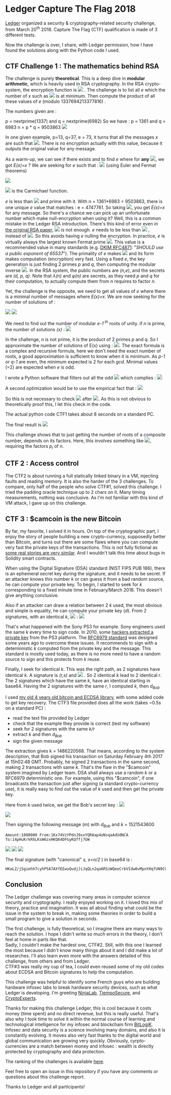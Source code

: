 # Ledger Capture The Flag 2018

[Ledger](https://www.ledger.fr/ctf2018/) organized a security & cryptography-related security challenge, from March 20<sup>th</sup> 2018. Capture The Flag (CTF) qualification is made of 3 different tests.

Now the challenge is over, I share, with Ledger permission, how I have found the solutions along with the Python code I used.


## CTF Challenge 1 : The mathematics behind RSA

The challenge is purely **theoretical**. This is a deep dive in **modular arithmetic**, which is heavily used in RSA cryptography. In the RSA crypto-system, the encryption function is <img src="https://latex.codecogs.com/svg.latex?E(x)=x^e\bmod{n}" /> . The challenge is to list all *e* which the number of *x* such as <img src="https://latex.codecogs.com/svg.latex?x=x^e\equivx\pmod{n}" /> is at minimum. Then compute the product of all these values of *e* (modulo 1337694213377816) .

The numbers given are :

p = nextprime(1337) and q = nextprime(6982)
So we have : p = 1361 and q = 6983
n = p * q = 9503863
<img src="https://latex.codecogs.com/svg.latex?\varphi(n)=(p-1)*(q-1)=9495520" />


In one given example, p=13, q=37, e = 73, it turns that all the messages *x* are such that <img src="https://latex.codecogs.com/svg.latex?E(x)=x" />. There is no encryption actually with this value, because it outputs the original value for any message.

As a warm-up, we can see if there exists and to find *e* where for **any** <img src="https://latex.codecogs.com/svg.latex?x\in\mathbb{Z}_n" />, we got *E(x)=x* ? We are seeking for *e* such that :
<img src="https://latex.codecogs.com/svg.latex?\forall%20x\in\mathbb{Z}_n,x^e\bmod%20n=x\iff%20e=1\bmod{\lambda(n)}" /> (using Euler and Fermat theorems)

<img src="https://latex.codecogs.com/svg.latex?\forall%20x\in\mathbb{Z}_n,x^e\bmod%20n=x\iff%20e=k.\lambda(n)+1,k\in\mathbb{N}" />

<img src="https://latex.codecogs.com/svg.latex?\lambda(n)=lcm(p-1,q-1)" /> is the Carmichael function.


*e* is less than <img src="https://latex.codecogs.com/svg.latex?\varphi(n)" /> and prime with it. With n = 1361*6983 = 9503863, there is one unique *e* value that matches : e = 4747761.
So taking <img src="https://latex.codecogs.com/svg.latex?\lambda(n)+1" />, you get *E(x)=x* for any message. So there's a chance we can pick up an unfortunate number which make null-encryption when using it? Well, this is a common mistake in the Ledger RSA introduction. There's this kind of error even in [the original RSA paper](https://people.csail.mit.edu/rivest/Rsapaper.pdf), <img src="https://latex.codecogs.com/svg.latex?gcd(e,\varphi)" /> is not enough. *e* needs to be less than <img src="https://latex.codecogs.com/svg.latex?\lambda(n)=lcm(p-1,q-1)" /> , instead of <img src="https://latex.codecogs.com/svg.latex?\varphi(n)=(p-1)*(q-1)"/>. So this avoids having *e* nulling the encryption. In practice, *e* is virtually always the largest known Fermat prime <img src="https://latex.codecogs.com/svg.latex?2^{2^4}+1=65537" />. This value is a recommended value in many standards (e.g. [DKIM RFC4871](https://www.ietf.org/rfc/rfc4871.txt): "*SHOULD use a public exponent of 65537*"). The primality of *e* makes <img src="https://latex.codecogs.com/svg.latex?\gcd(p-1,e)=1\implies%20p\not\equiv%201\pmod%20e" /> and its form makes computation (encryption) very fast. Using a fixed *e*, the key generation is just finding 2 primes *p* and *q*, then computing the modular inverse <img src="https://latex.codecogs.com/svg.latex?d=e^{-1}\bmod\lambda(n)" />. In the RSA system, the public numbers are *(n,e)*, and the secrets are *(d, p, q)*. Note that *&lambda;(n)* and *&phi;(n)* are secrets, as they need *p* and *q* for their computation, to actually compute them from *n* requires to factor *n*. 

Yet, the challenge is the opposite, we need to get all values of *e* where there is a minimal number of messages where *E(x)=x*.
We are now seeking for the number of solutions of :

<img src="https://latex.codecogs.com/svg.latex?E(x):x^e\equiv%20x\pmod{n}" />

<img src="https://latex.codecogs.com/svg.latex?\iff%20x^{e-1}\equiv%201\pmod{n}" />

We need to find out the number of modular *e-1<sup> th</sup>* roots of unity.
if *n* is prime, the number of solutions *(x)* :
<img src="https://latex.codecogs.com/svg.latex?|\%20x:x^{e-1}\equiv%201\pmod{n}\%20|=\langle%20e-1\rangle\subset\mathbb{Z}_n=gcd(e-1,n-1)" />


In the challenge, *n* is not prime, it is the product of 2 primes *p* and *q*.
So I approximate the number of solutions of E(x) using : <img src="https://latex.codecogs.com/svg.latex?gcd(e-1,p-1)*gcd(e-1,q-1)" />. The exact formula is a complex and recursive formula, here we don't need the exact number of roots, a good approximation is sufficient to know when it is minimum.
As *p-1* or *q-1* are even, the minimum expected is 2 for each *gcd*. Minimal values (=2) are expected when *e* is odd.


I wrote a Python software that filters out all the odd <img src="https://latex.codecogs.com/svg.latex?e\in%202\le%20e%3C\varphi(n)" /> which complies :
<img src="https://latex.codecogs.com/svg.latex?e:\begin{cases}gcd(e-1,p-1)=2\land%20gcd(e-1,q-1)=2\\gcd(e,\varphi(n))=1\end{cases}" />


A second optimization would be to use the empirical fact that :
<img src="https://latex.codecogs.com/svg.latex?gcd(e-1,p-1)=2\land%20gcd(e-1,q-1)=2%20\implies%20gcd(e,\varphi(n))=1" />

So this is not necessary to check <img src="https://latex.codecogs.com/svg.latex?gcd(e,\varphi(n))=1" /> after <img src="https://latex.codecogs.com/svg.latex?gcd(e-1,p-1)=2\land%20gcd(e-1,q-1)=2" />. As this is not obvious to theoretically proof this, I let this check in the code.

The actual python code CTF1 takes about 8 seconds on a standard PC.


The final result is <img src="https://latex.codecogs.com/svg.latex?\prod%20e_i\mod{1337694213377816}=501635330016681" />


This challenge shows that to just getting the number of roots of a composite number, depends on its factors. Here, this involves something like <img src="https://latex.codecogs.com/svg.latex?\prod%20gcd(X,p_i)" />, requiring the factors *p<sub>i</sub>* of *n*.



## CTF 2 : Access control

The CTF2 is about running a full statically linked binary in a VM, injecting faults and reading memory. It is also the harder of the 3 challenges. To compare, only half of the people who solve CTF#1, solved this challenge.
I tried the padding oracle technique up to 2 chars on it. Many timing measurements, nothing was conclusive. As I'm not familiar with this kind of VM attack, I gave up on this challenge.


## CTF 3 : \$camcoin is the new Bitcoin

By far, my favorite, I solved it in hours. On top of the cryptographic part, I enjoy the story of people building a new crypto-currency, supposedly better than Bitcoin, and turns out there are some flaws where you can compute very fast the private keys of the transactions. This is not fully fictional as [some real stories are very similar](http://blog.lekkertech.net/blog/2018/03/07/iota-signatures/). And I wouldn't talk this time about bugs in Solidity smart contracts.

When using the Digital Signature (DSA) standard (NIST FIPS PUB 186), there is an ephemeral secret key during the signature, and it needs to be secret. If an attacker knows this number *k* or can guess it from a bad random source, he can compute your private key. 
To begin, I started to seek for *k* corresponding to a fixed minute time in February/March 2018. This doesn't give anything conclusive.

Also if an attacker can draw a relation between 2 *k* used, the most obvious and simple is equality, he can compute your private key (*d*). From 2 signatures, with an identical *k*, <img src="https://latex.codecogs.com/svg.latex?H(m_1)\mapsto(r_1,s_1),H(m_2)\mapsto(r_2,s_2)" /> :
<img src="https://latex.codecogs.com/svg.latex?k={\frac{H(m_2)-H(m_1)}{s_2-s_1}},s_1=\frac{H(m_1)+r_1.d}{k}\rightarrow\displaystyle%20d={\frac{s_1.k-H(m_1)}{r}}" />

That's what happened with the Sony PS3 for example. Sony engineers used the same *k* every time to sign code. In 2010, some [hackers extracted a private key](https://youtu.be/Eag0VyRTld8?t=500) from the PS3 platform. The [RFC6979 standard](https://tools.ietf.org/html/rfc6979) was designed some years ago to overcome these issues. It recommends to sign with a deterministic *k* computed from the private key and the message. This standard is mostly used today, as there is no more need to have a random source to sign and this protects from *k* reuse.

Finally, I seek for identical *k*. This was the right path, as 2 signatures have identical *k*.
A signature is *(r,s)* and <img src="https://latex.codecogs.com/svg.latex?r=(k.G)_x" /> . So 2 identical *k* lead to 2 identical *r*. The 2 signatures which have the same *k*, have an identical starting in base64. 
Having the 2 signatures with the same *r*, I computed *k*, then *d<sub>Bob</sub>*

I used [my old 4 years old bitcoin and ECDSA library](https://github.com/antonio-fr/Fast_Sign_Verify), with some added code to get key recovery. The CTF3 file provided does all the work (takes ~0.5s on a standard PC) :
 - read the text file provided by Ledger
 - check that the example they provide is correct (test my software)
 - seek for 2 signatures with the same *k/r*
 - extract *k* and then *d<sub>Bob</sub>*
 - sign the given message

The extraction gives k =  1486220568. That means, according to the system description, that Bob signed his transaction on Saturday February 4th 2017 at 15h02:48 GMT. Probably, he signed 2 transactions in the same second, making 2 transactions with same *k*. That's the flaw in the "\$camcoin" system imagined by Ledger team. DSA shall always use a random *k* or a RFC6979 deterministic one. For example, using this "\$camcoin", if one broadcasts the transaction just after signing (a standard crypto-currency use), it is really easy to find out the value of *k* used and then get the private key.

Here from *k* used twice, we get the Bob's secret key :
<img src="https://latex.codecogs.com/svg.latex?d_{Bob}\%20_{(b10)}=\textnormal{36221617151509169543226411876758718954222210470729632659581052280059046489003}" />

<img src="https://latex.codecogs.com/svg.latex?d_{Bob}\%20_{(b16)}=\textnormal{5014b573432161171a4c8312f67abe5cfe79d83382c1fea1dfb2c9c268216bab}" />


Then signing the following message (*m*) with *d<sub>Bob</sub>* and *k* = 1521543600
```
Amount:1000000 From:1Kx74VzYPdnJ9xxYQRAap4oNsqaAdUdNCA To:14pHuKrkRhLKsW6zxHKQ64DFGyKQffj7GW
```

<img src="https://latex.codecogs.com/svg.latex?H(m)=\rm{SHA256}(\rm{SHA256}(m))" />

<img src="https://latex.codecogs.com/svg.latex?H(m)_{(b10)}=\textnormal{99418066424312055700057700639792607513261906432102262516632065974921000930487}" />

<img src="https://latex.codecogs.com/svg.latex?H(m)_{(b16)}=\textnormal{dbcca1aab480b507200cf72414b6f01c6dda6ed701bcf6b75f53502881b84cb7}" />


The final signature (with "canonical" *s, s<n/2* ) in base64 is :
```
HKaLZ/jSgiehh7cyhP5A7AXfEEwuQudjJiJqQLn2qa6RSzWQeeCrbVIdw0vMpnYHqfUN9CQDI2LKlmHx84jTfjs=
```



## Conclusion

The Ledger challenge was covering many areas in computer science security and cryptography. I really enjoyed working on it. I loved this mix of theory, practice and imagination. It was all about finding what could be the issue in the system to break in, making some theories in order to build a small program to give a solution in seconds.

The first challenge, is fully theoretical, so I imagine there are many ways to reach the solution. I hope I didn't write so much errors in the theory, I don't feel at home in parts like that.  
Sadly, I couldn't make the hardest one, CTF#2. Still, with this one I learned the most because I didn't know many things about it and I did make a lot of researches. I'll also learn even more with the answers detailed of this challenge, from others and from Ledger.  
CTF#3 was really my cup of tea, I could even reused some of my old codes about ECDSA and Bitcoin signatures to help the computation.  

This challenge was helpful to identify some French guys who are building hardware infosec labs to break hardware security devices, such as what Ledger is developing. I'm greeting [NinjaLab](https://ninjalab.io/team/), [TiempoSecure](http://www.tiempo-secure.com/company/about-tiempo-secure/), and [CryptoExperts](https://www.cryptoexperts.com/people/).

Thanks for making this challenge Ledger, this is cool because it costs money (time spent) and no direct revenue, but this is really useful. That's also why I took time to solve it within the normal course of learning and technological intelligence for my infosec and blockchain firm [BitLogiK](https://bitlogik.fr/). Infosec and data security is a science involving many domains, and also it is constantly evolving. It moves also very fast thanks to the digital world and global communication are growing very quickly. Obviously, cyrpto-currencies are a match between money and infosec : wealth is directly protected by cryptography and data protection.

The ranking of the challenges is available [here](https://docs.google.com/spreadsheets/d/1ZuSOwIkqvzr5jAVj66Hs3iekIeKTHRSpujhtpcy4PCI/edit#gid=0).

Feel free to open an issue in this repository if you have any comments or questions about this challenge report.


Thanks to Ledger and all participants!

